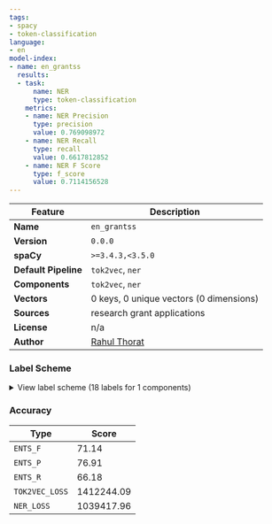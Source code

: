 ```yaml
---
tags:
- spacy
- token-classification
language:
- en
model-index:
- name: en_grantss
  results:
  - task:
      name: NER
      type: token-classification
    metrics:
    - name: NER Precision
      type: precision
      value: 0.769098972
    - name: NER Recall
      type: recall
      value: 0.6617812852
    - name: NER F Score
      type: f_score
      value: 0.7114156528
---
```

| Feature | Description |
| --- | --- |
| **Name** | `en_grantss` |
| **Version** | `0.0.0` |
| **spaCy** | `>=3.4.3,<3.5.0` |
| **Default Pipeline** | `tok2vec`, `ner` |
| **Components** | `tok2vec`, `ner` |
| **Vectors** | 0 keys, 0 unique vectors (0 dimensions) |
| **Sources** | research grant applications |
| **License** | n/a |
| **Author** | [Rahul Thorat]() |

### Label Scheme

<details>

<summary>View label scheme (18 labels for 1 components)</summary>

| Component | Labels |
| --- | --- |
| **`ner`** | `ACTIVITY`, `DISCIPLINE`, `EVENT`, `GPE`, `JOURNAL`, `KEYWORD`, `LICENSE`, `MEDIUM`, `METASTD`, `MONEY`, `ORG`, `PERSON`, `POSITION`, `PRODUCT`, `RECOGNITION`, `REF`, `REPOSITORY`, `WEBSITE` |

</details>

### Accuracy

| Type | Score |
| --- | --- |
| `ENTS_F` | 71.14 |
| `ENTS_P` | 76.91 |
| `ENTS_R` | 66.18 |
| `TOK2VEC_LOSS` | 1412244.09 |
| `NER_LOSS` | 1039417.96 |
